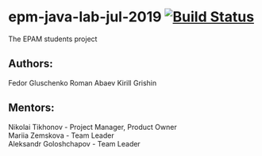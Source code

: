 # epm-java-lab-jul-2019 [![Build Status](https://travis-ci.org/akalji-epam-rd/epm-java-lab-jul-2019.svg?branch=develop)](https://travis-ci.org/akalji-epam-rd/epm-java-lab-jul-2019)  
The EPAM students project  


## Authors:
Fedor Gluschenko
Roman Abaev
Kirill Grishin  
  
## Mentors:
Nikolai Tikhonov - Project Manager, Product Owner  
Mariia Zemskova - Team Leader  
Aleksandr Goloshchapov - Team Leader  
